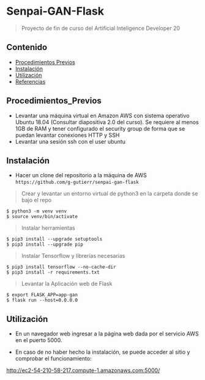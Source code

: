 # Senpai-GAN-Flask

> Proyecto de fin de curso del Artificial Inteligence Developer 20 


## Contenido

- [Procedimientos Previos](#Procedimientos_Previos)
- [Instalación](#Instalación)
- [Utilización](#Utilización)
- [Referencias](#Referencias)



## Procedimientos_Previos

- Levantar una máquina virtual en Amazon AWS con sistema operativo Ubuntu 18.04 (Consultar diapositiva 2.0 del curso). Se requiere al menos 1GB de RAM y tener configurado el security group de forma que se puedan levantar conexiones HTTP y SSH
- Levantar una sesión ssh con el user ubuntu

## Instalación

- Hacer un clone del repositorio a la máquina de AWS `https://github.com/g-gutierr/senpai-gan-flask`


> Crear y levantar un entorno virtual de python3 en la carpeta donde se bajo el repo

```shell
$ python3 -m venv venv
$ source venv/bin/activate
```

> Instalar herramientas

```shell
$ pip3 install --upgrade setuptools
$ pip3 install --upgrade pip
```

> Instalar Tensorflow y librerías necesarias

```shell
$ pip3 install tensorflow --no-cache-dir
$ pip3 install -r requirements.txt
```

> Levantar la Aplicación web de Flask

```shell
$ export FLASK_APP=app-gan
$ flask run --host=0.0.0.0
```
## Utilización

- En un navegador web ingresar a la página web dada por el servicio AWS en el puerto 5000.


- En caso de no haber hecho la instalación, se puede acceder al sitio y comprobar el funcionamiento:

http://ec2-54-210-58-217.compute-1.amazonaws.com:5000/
